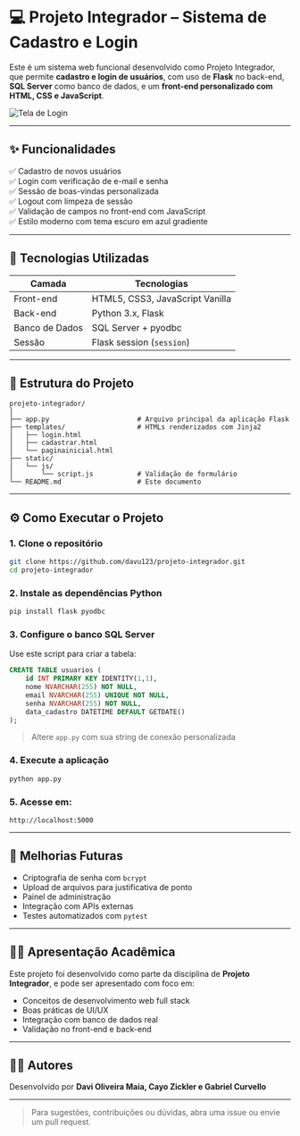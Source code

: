 # 💻 Projeto Integrador – Sistema de Cadastro e Login

Este é um sistema web funcional desenvolvido como Projeto Integrador, que permite **cadastro e login de usuários**, com uso de **Flask** no back-end, **SQL Server** como banco de dados, e um **front-end personalizado com HTML, CSS e JavaScript**.

![Tela de Login](https://user-images.githubusercontent.com/seu-usuario/tela-login.png) <!-- Substituir com o link real se desejar -->

---

## ✨ Funcionalidades

✅ Cadastro de novos usuários  
✅ Login com verificação de e-mail e senha  
✅ Sessão de boas-vindas personalizada  
✅ Logout com limpeza de sessão  
✅ Validação de campos no front-end com JavaScript  
✅ Estilo moderno com tema escuro em azul gradiente

---

## 🧰 Tecnologias Utilizadas

| Camada        | Tecnologias                                 |
|---------------|----------------------------------------------|
| Front-end     | HTML5, CSS3, JavaScript Vanilla              |
| Back-end      | Python 3.x, Flask                            |
| Banco de Dados| SQL Server + pyodbc                          |
| Sessão        | Flask session (`session`)                    |

---

## 📁 Estrutura do Projeto

```
projeto-integrador/
│
├── app.py                      # Arquivo principal da aplicação Flask
├── templates/                  # HTMLs renderizados com Jinja2
│   ├── login.html
│   ├── cadastrar.html
│   └── paginainicial.html
├── static/
│   └── js/
│       └── script.js           # Validação de formulário
└── README.md                   # Este documento
```

---

## ⚙️ Como Executar o Projeto

### 1. Clone o repositório
```bash
git clone https://github.com/davu123/projeto-integrador.git
cd projeto-integrador
```

### 2. Instale as dependências Python
```bash
pip install flask pyodbc
```

### 3. Configure o banco SQL Server
Use este script para criar a tabela:

```sql
CREATE TABLE usuarios (
    id INT PRIMARY KEY IDENTITY(1,1),
    nome NVARCHAR(255) NOT NULL,
    email NVARCHAR(255) UNIQUE NOT NULL,
    senha NVARCHAR(255) NOT NULL,
    data_cadastro DATETIME DEFAULT GETDATE()
);
```

> Altere `app.py` com sua string de conexão personalizada

### 4. Execute a aplicação
```bash
python app.py
```

### 5. Acesse em:
```
http://localhost:5000
```

---

## 🔐 Melhorias Futuras

- Criptografia de senha com `bcrypt`
- Upload de arquivos para justificativa de ponto
- Painel de administração
- Integração com APIs externas
- Testes automatizados com `pytest`

---

## 👨‍🏫 Apresentação Acadêmica

Este projeto foi desenvolvido como parte da disciplina de **Projeto Integrador**, e pode ser apresentado com foco em:

- Conceitos de desenvolvimento web full stack
- Boas práticas de UI/UX
- Integração com banco de dados real
- Validação no front-end e back-end

---

## 👨‍💻 Autores

Desenvolvido por **Davi Oliveira Maia, Cayo Zickler e Gabriel Curvello**  

---

> Para sugestões, contribuições ou dúvidas, abra uma issue ou envie um pull request.
